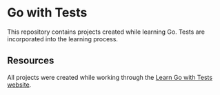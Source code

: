 # Go with Tests
This repository contains projects created while learning Go.
Tests are incorporated into the learning process.

## Resources
All projects were created while working through the [Learn Go with Tests website](https://quii.gitbook.io/learn-go-with-tests/).